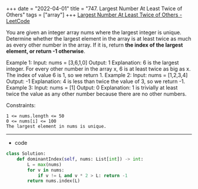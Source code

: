 +++ 
date = "2022-04-01"
title = "747. Largest Number At Least Twice of Others"
tags = ["array"]
+++
[Largest Number At Least Twice of Others - LeetCode](https://leetcode.com/problems/largest-number-at-least-twice-of-others/)

You are given an integer array nums where the largest integer is unique.
Determine whether the largest element in the array is at least twice as much as every other number in the array. If it is, return __the index of the largest element, or return __-1__ otherwise__.
 
Example 1:
Input: nums = [3,6,1,0] Output: 1 Explanation: 6 is the largest integer. For every other number in the array x, 6 is at least twice as big as x. The index of value 6 is 1, so we return 1. 
Example 2:
Input: nums = [1,2,3,4] Output: -1 Explanation: 4 is less than twice the value of 3, so we return -1.
Example 3:
Input: nums = [1] Output: 0 Explanation: 1 is trivially at least twice the value as any other number because there are no other numbers. 
 
Constraints:

	1 <= nums.length <= 50
	0 <= nums[i] <= 100
	The largest element in nums is unique.

---
- code
```py
class Solution:
    def dominantIndex(self, nums: List[int]) -> int:
        L = max(nums)
        for v in nums:
            if v != L and v * 2 > L: return -1
        return nums.index(L)
```
